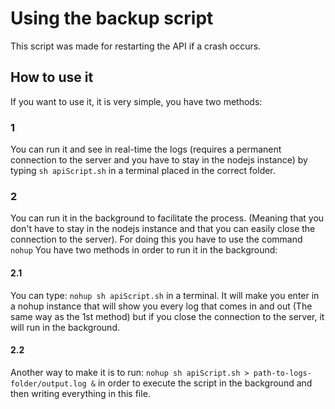 # Using the backup script
This script was made for restarting the API if a crash occurs. 

## How to use it
If you want to use it, it is very simple, you have two methods:

### 1 
You can run it and see in real-time the logs (requires a permanent connection to the server and you have to stay in the nodejs instance) by typing `sh apiScript.sh` in a terminal placed in the correct folder.

### 2
You can run it in the background to facilitate the process. (Meaning that you don't have to stay in the nodejs instance and that you can easily close the connection to the server).
For doing this you have to use the command `nohup`
You have two methods in order to run it in the background:

#### 2.1
You can type: `nohup sh apiScript.sh` in a terminal.
It will make you enter in a nohup instance that will show you every log that comes in and out (The same way as the 1st method) but if you close the connection to the server, it will run in the background.

#### 2.2
Another way to make it is to run: `nohup sh apiScript.sh > path-to-logs-folder/output.log &` in order to execute the script in the background and then writing everything in this file. 